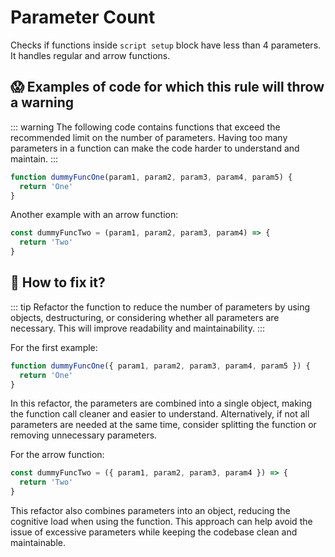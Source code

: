 # Parameter Count

Checks if functions inside `script setup` block have less than 4 parameters. It handles regular and arrow functions.

## 😱 Examples of code for which this rule will throw a warning

::: warning
The following code contains functions that exceed the recommended limit on the number of parameters. Having too many parameters in a function can make the code harder to understand and maintain.
:::

```javascript
function dummyFuncOne(param1, param2, param3, param4, param5) {
  return 'One'
}
```

Another example with an arrow function:

```javascript
const dummyFuncTwo = (param1, param2, param3, param4) => {
  return 'Two'
}
```

## 🤩 How to fix it?

::: tip
Refactor the function to reduce the number of parameters by using objects, destructuring, or considering whether all parameters are necessary. This will improve readability and maintainability.
:::

For the first example:

```javascript
function dummyFuncOne({ param1, param2, param3, param4, param5 }) {
  return 'One'
}
```

In this refactor, the parameters are combined into a single object, making the function call cleaner and easier to understand. Alternatively, if not all parameters are needed at the same time, consider splitting the function or removing unnecessary parameters.

For the arrow function:

```javascript
const dummyFuncTwo = ({ param1, param2, param3, param4 }) => {
  return 'Two'
}
```

This refactor also combines parameters into an object, reducing the cognitive load when using the function. This approach can help avoid the issue of excessive parameters while keeping the codebase clean and maintainable.
